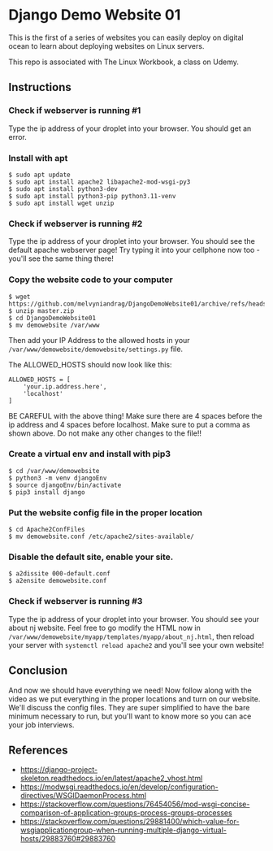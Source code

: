 # Django Demo Website 01

This is the first of a series of websites you can easily deploy on digital ocean to learn about deploying websites on Linux servers.

This repo is associated with The Linux Workbook, a class on Udemy.

## Instructions

### Check if webserver is running #1
Type the ip address of your droplet into your browser. You should get an error.

### Install with apt
```
$ sudo apt update
$ sudo apt install apache2 libapache2-mod-wsgi-py3
$ sudo apt install python3-dev
$ sudo apt install python3-pip python3.11-venv
$ sudo apt install wget unzip
```

### Check if webserver is running #2
Type the ip address of your droplet into your browser. You should see the default apache webserver page!
Try typing it into your cellphone now too - you'll see the same thing there!


### Copy the website code to your computer
```
$ wget https://github.com/melvyniandrag/DjangoDemoWebsite01/archive/refs/heads/master.zip
$ unzip master.zip
$ cd DjangoDemoWebsite01
$ mv demowebsite /var/www
```
Then add your IP Address to the allowed hosts in your `/var/www/demowebsite/demowebsite/settings.py` file.

The ALLOWED_HOSTS should now look like this:

```
ALLOWED_HOSTS = [
    'your.ip.address.here',
    'localhost'
]
```

BE CAREFUL with the above thing! Make sure there are 4 spaces before the ip address and 4 spaces before localhost.
Make sure to put a comma as shown above. Do not make any other changes to the file!!


### Create a virtual env and install with pip3
```
$ cd /var/www/demowebsite
$ python3 -m venv djangoEnv
$ source djangoEnv/bin/activate
$ pip3 install django
```

### Put the website config file in the proper location
```
$ cd Apache2ConfFiles
$ mv demowebsite.conf /etc/apache2/sites-available/
```

### Disable the default site, enable your site.
```
$ a2dissite 000-default.conf
$ a2ensite demowebsite.conf
```

### Check if webserver is running #3
Type the ip address of your droplet into your browser. You should see your about nj website. Feel free to go modify the HTML now in `/var/www/demowebsite/myapp/templates/myapp/about_nj.html`, then reload your server with `systemctl reload apache2` and you'll see your own website! 

## Conclusion
And now we should have everything we need! Now follow along with the video as we put everything in the proper locations and turn on our website. We'll discuss the config files. They are super simplified to have the bare minimum necessary to run, but you'll want to know more so you can ace your job interviews.

## References
* https://django-project-skeleton.readthedocs.io/en/latest/apache2_vhost.html
* https://modwsgi.readthedocs.io/en/develop/configuration-directives/WSGIDaemonProcess.html
* https://stackoverflow.com/questions/76454056/mod-wsgi-concise-comparison-of-application-groups-process-groups-processes
* https://stackoverflow.com/questions/29881400/which-value-for-wsgiapplicationgroup-when-running-multiple-django-virtual-hosts/29883760#29883760
